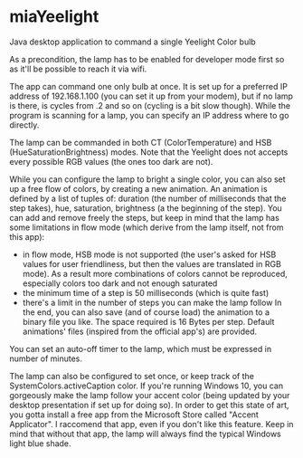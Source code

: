 # miaYeelight
Java desktop application to command a single Yeelight Color bulb

As a precondition, the lamp has to be enabled for developer mode first so as it'll be possible to reach it via wifi.

The app can command one only bulb at once. It is set up for a preferred IP address of 192.168.1.100 (you can set it up from your modem), but if no lamp is there, is cycles from .2 and so on (cycling is a bit slow though). While the program is scanning for a lamp, you can specify an IP address where to go directly.

The lamp can be commanded in both CT (ColorTemperature) and HSB (HueSaturationBrightness) modes. Note that the Yeelight does not accepts every possible RGB values (the ones too dark are not).

While you can configure the lamp to bright a single color, you can also set up a free flow of colors, by creating a new animation. An animation is defined by a list of tuples of: duration (the number of milliseconds that the step takes), hue, saturation, brightness (a the beginning of the step). You can add and remove freely the steps, but keep in mind that the lamp has some limitations in flow mode (which derive from the lamp itself, not from this app):
- in flow mode, HSB mode is not supported (the user's asked for HSB values for user friendliness, but then the values are translated in RGB mode). As a result more combinations of colors cannot be reproduced, especially colors too dark and not enough saturated
- the minimum time of a step is 50 milliseconds (which is quite fast)
- there's a limit in the number of steps you can make the lamp follow
In the end, you can also save (and of course load) the animation to a binary file you like. The space required is 16 Bytes per step. Default animations' files (inspired from the official app's) are provided.

You can set an auto-off timer to the lamp, which must be expressed in number of minutes.

The lamp can also be configured to set once, or keep track of the SystemColors.activeCaption color. If you're running Windows 10, you can gorgeously make the lamp follow your accent color (being updated by your desktop presentation if set up for doing so). In order to get this state of art, you gotta install a free app from the Microsoft Store called "Accent Applicator". I raccomend that app, even if you don't like this feature. Keep in mind that without that app, the lamp will always find the typical Windows light blue shade.
